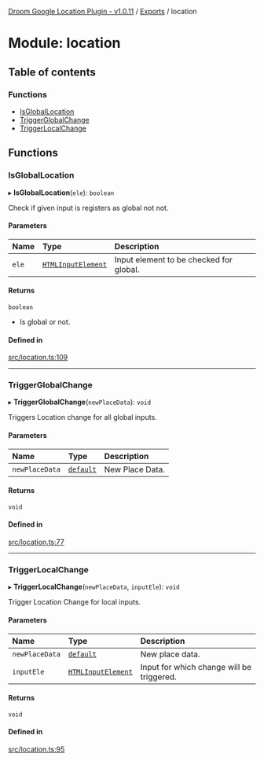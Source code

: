 [Droom Google Location Plugin - v1.0.11](../README.md) / [Exports](../modules.md) / location

# Module: location

## Table of contents

### Functions

- [IsGlobalLocation](location.md#isgloballocation)
- [TriggerGlobalChange](location.md#triggerglobalchange)
- [TriggerLocalChange](location.md#triggerlocalchange)

## Functions

### IsGlobalLocation

▸ **IsGlobalLocation**(`ele`): `boolean`

Check if given input is registers as global not not.

#### Parameters

| Name | Type | Description |
| :------ | :------ | :------ |
| `ele` | [`HTMLInputElement`](input._internal_.md#htmlinputelement) | Input element to be checked for global. |

#### Returns

`boolean`

- Is global or not.

#### Defined in

[src/location.ts:109](https://github.com/hitendrarao/location/blob/4dc7506/src/location.ts#L109)

___

### TriggerGlobalChange

▸ **TriggerGlobalChange**(`newPlaceData`): `void`

Triggers Location change for all global inputs.

#### Parameters

| Name | Type | Description |
| :------ | :------ | :------ |
| `newPlaceData` | [`default`](../interfaces/interface_placedata.default.md) | New Place Data. |

#### Returns

`void`

#### Defined in

[src/location.ts:77](https://github.com/hitendrarao/location/blob/4dc7506/src/location.ts#L77)

___

### TriggerLocalChange

▸ **TriggerLocalChange**(`newPlaceData`, `inputEle`): `void`

Trigger Location Change for local inputs.

#### Parameters

| Name | Type | Description |
| :------ | :------ | :------ |
| `newPlaceData` | [`default`](../interfaces/interface_placedata.default.md) | New place data. |
| `inputEle` | [`HTMLInputElement`](input._internal_.md#htmlinputelement) | Input for which change will be triggered. |

#### Returns

`void`

#### Defined in

[src/location.ts:95](https://github.com/hitendrarao/location/blob/4dc7506/src/location.ts#L95)
